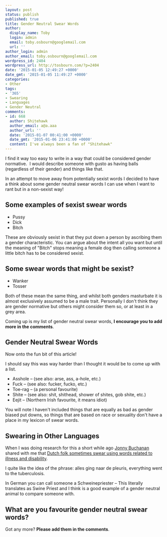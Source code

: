 ```yaml
---
layout: post
status: publish
published: true
title: Gender Neutral Swear Words
author:
  display_name: Toby
  login: admin
  email: toby.osbourn@googlemail.com
  url: ''
author_login: admin
author_email: toby.osbourn@googlemail.com
wordpress_id: 2404
wordpress_url: http://tosbourn.com/?p=2404
date: '2015-01-05 12:49:27 +0000'
date_gmt: '2015-01-05 11:49:27 +0000'
categories:
- Other
tags:
- '365'
- Swearing
- Languages
- Gender Neutral
comments:
- id: 668
  author: Shitehawk
  author_email: a@a.aaa
  author_url: ''
  date: '2015-01-07 00:41:00 +0000'
  date_gmt: '2015-01-06 23:41:00 +0000'
  content: I've always been a fan of "Shitehawk"
---
```

<p>I find it way too easy to write in a way that could be considered gender normative.  I would describe someone with gusto as having balls (regardless of their gender) and things like that.</p>
<p>In an attempt to move away from potentially sexist words I decided to have a think about some gender neutral swear words I can use when I want to rant but in a non-sexist way!</p>
<h2>Some examples of sexist swear words</h2>
<ul>
<li>Pussy</li>
<li>Dick</li>
<li>Bitch</li>
</ul>
<p>These are obviously sexist in that they put down a person by ascribing them a gender characteristic. You can argue about the intent all you want but until the meaning of "Bitch" stops meaning a female dog then calling someone a little bitch has to be considered sexist.</p>
<h2>Some swear words that might be sexist?</h2>
<ul>
<li>Wanker</li>
<li>Tosser</li>
</ul>
<p>Both of these mean the same thing, and whilst both genders masturbate it is almost exclusively assumed to be a male trait. Personally I don't think they are gender normative but others might consider them so, or at least in a grey area.</p>
<p>Coming up is my list of gender neutral swear words, <strong>I encourage you to add more in the comments</strong>.</p>
<h2>Gender Neutral Swear Words</h2>
<p>Now onto the fun bit of this article!</p>
<p>I should say this was way harder than I thought it would be to come up with a list.</p>
<ul>
<li>Asshole – (see also: arse, ass, a-hole, etc.)</li>
<li>Fuck – (see also: fucker, fucko, etc.)</li>
<li>Toe-rag – (a personal favourite)</li>
<li>Shite – (see also: shit, shithead, shower of shites, gob shite, etc.)</li>
<li>Eejit – (Northern Irish favourite, it means idiot)</li>
</ul>
<p>You will note I haven't included things that are equally as bad as gender biased put downs, so things that are based on race or sexuality don't have a place in my lexicon of swear words.</p>
<h2>Swearing in Other Languages</h2>
<p>When I was doing research for this a short while ago <a href="https://twitter.com/jbscript">Jonny Buchanan</a> shared with me that <a href="http://en.wikipedia.org/wiki/Dutch_profanity#Profanity_related_to_illness_and_disability">Dutch folk sometimes swear using words related to illness and disability</a>.</p>
<p>I quite like the idea of the phrase: alles ging naar de pleuris, everything went to the tuberculosis.</p>
<p>In German you can call someone a Schweinepriester – This literally translates as Swine Priest and I think is a good example of a gender neutral animal to compare someone with.</p>
<h2>What are you favourite gender neutral swear words?</h2>
<p>Got any more? <strong>Please add them in the comments</strong>.</p>
